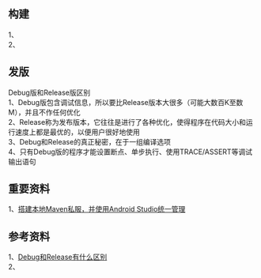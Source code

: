 

## 构建   
1、  
2、  


## 发版   
Debug版和Release版区别   
1、Debug版包含调试信息，所以要比Release版本大很多（可能大数百K至数M），并且不作任何优化      
2、Release称为发布版本，它往往是进行了各种优化，使得程序在代码大小和运行速度上都是最优的，以便用户很好地使用      
3、Debug和Release的真正秘密，在于一组编译选项     
4、只有Debug版的程序才能设置断点、单步执行、使用TRACE/ASSERT等调试输出语句     

## 重要资料
1、[搭建本地Maven私服，并使用Android Studio统一管理](https://www.jianshu.com/p/5e88b3e16192)     

## 参考资料   
1、[Debug和Release有什么区别](https://blog.csdn.net/chenhu_doc/article/details/932305)   
2、
